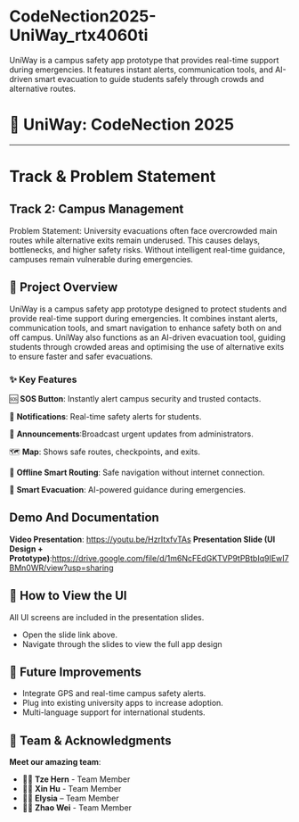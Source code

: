 # CodeNection2025-UniWay_rtx4060ti
UniWay is a campus safety app prototype that provides real-time support during emergencies. It features instant alerts, communication tools, and AI-driven smart evacuation to guide students safely through crowds and alternative routes.
# 🚀 **UniWay: CodeNection 2025**
-----------------------------------------
# **Track & Problem Statement**

## **Track 2: Campus Management**

Problem Statement: University evacuations often face overcrowded main routes while alternative exits remain underused. This causes delays, bottlenecks, and higher safety risks. Without intelligent real-time guidance, campuses remain vulnerable during emergencies.

## 🔹 **Project Overview**
UniWay is a campus safety app prototype designed to protect students and provide real-time support during emergencies. It combines instant alerts, communication tools, and smart navigation to enhance safety both on and off campus.
UniWay also functions as an AI-driven evacuation tool, guiding students through crowded areas and optimising the use of alternative exits to ensure faster and safer evacuations.

### ✨ **Key Features**
🆘 **SOS Button**: Instantly alert campus security and trusted contacts.

🔔 **Notifications**: Real-time safety alerts for students.

📢 **Announcements**:Broadcast urgent updates from administrators.

🗺️ **Map**: Shows safe routes, checkpoints, and exits.

📡 **Offline Smart Routing**: Safe navigation without internet connection.

🛟 **Smart Evacuation**: AI-powered guidance during emergencies.

## **Demo And Documentation**

**Video Presentation**: https://youtu.be/HzrItxfvTAs
**Presentation Slide (UI Design + Prototype)**:https://drive.google.com/file/d/1m6NcFEdGKTVP9tPBtbIq9IEwI7BMn0WR/view?usp=sharing 

## 🔹 **How to View the UI**
 All UI screens are included in the presentation slides.

- Open the slide link above.
- Navigate through the slides to view the full app design

## 🔹 **Future Improvements**

- Integrate GPS and real-time campus safety alerts.
- Plug into existing university apps to increase adoption.
- Multi-language support for international students.

## 🌟 **Team & Acknowledgments**
**Meet our amazing team**:

- 👨‍💻 **Tze Hern** - Team Member
- 👩‍💻 **Xin Hu** - Team Member
- 👩‍💻 **Elysia** – Team Member
- 👨‍💻 **Zhao Wei** - Team Member
